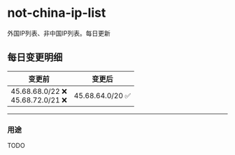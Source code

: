 # not-china-ip-list
外国IP列表、非中国IP列表。每日更新

每日变更明细
--------------------
|  变更前   | 变更后 |
|  ----  | ----  |
|  45.68.68.0/22 :x: <br> 45.68.72.0/21 :x: <br> | 45.68.64.0/20 :white_check_mark: | 

--------------------
### 用途
TODO
